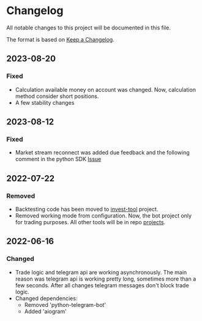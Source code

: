 # Changelog

All notable changes to this project will be documented in this file.

The format is based on [Keep a Changelog](https://keepachangelog.com/en/1.0.0/).

## 2023-08-20
### Fixed
- Calculation available money on account was changed. Now, calculation method consider short positions.
- A few stability changes


## 2023-08-12
### Fixed
- Market stream reconnect was added due feedback and the following comment in the python SDK [Issue](https://github.com/Tinkoff/invest-python/issues/210#issuecomment-1482780561)

## 2022-07-22
### Removed
- Backtesting code has been moved to
[invest-tool](https://github.com/EIDiamond/invest-tools/tree/main/backtesting/tinkoff_historic_candles_py) project. 
- Removed working mode from configuration. 
Now, the bot project only for trading purposes. 
All other tools will be in repo [projects](https://github.com/EIDiamond).   

## 2022-06-16
### Changed
- Trade logic and telegram api are working asynchronously. 
The main reason was telegram api is working pretty long, sometimes more than a few seconds.
After all changes telegram messages don't block trade logic.
- Changed dependencies: 
  - Removed 'python-telegram-bot'
  - Added 'aiogram' 
